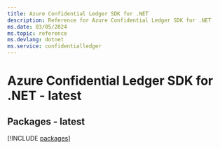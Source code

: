 ```yaml
---
title: Azure Confidential Ledger SDK for .NET
description: Reference for Azure Confidential Ledger SDK for .NET
ms.date: 03/05/2024
ms.topic: reference
ms.devlang: dotnet
ms.service: confidentialledger
---
```

# Azure Confidential Ledger SDK for .NET - latest
## Packages - latest
[!INCLUDE [packages](confidential-ledger-index.md)]